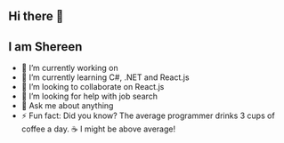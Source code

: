 ## Hi there 👋
## I am Shereen

- 🔭 I’m currently working on 
- 🌱 I’m currently learning C#, .NET and React.js
- 👯 I’m looking to collaborate on React.js
- 🤔 I’m looking for help with job search 
- 💬 Ask me about anything
- ⚡ Fun fact: Did you know? The average programmer drinks 3 cups of coffee a day. ☕ I might be above average!
